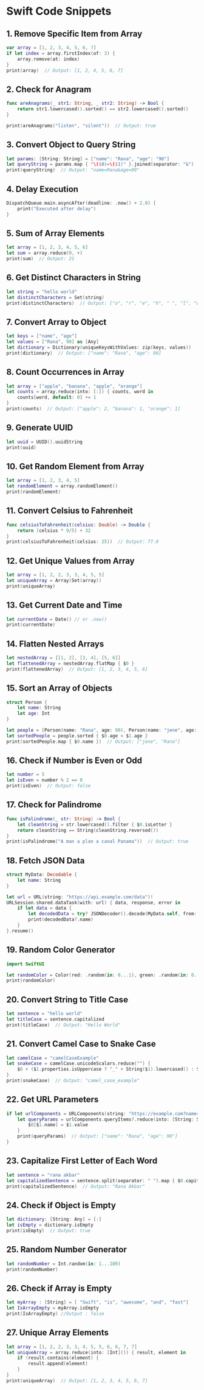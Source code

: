 
# Swift Code Snippets

## 1. Remove Specific Item from Array
```swift
var array = [1, 2, 3, 4, 5, 6, 7]
if let index = array.firstIndex(of: 3) {
    array.remove(at: index)
}
print(array)  // Output: [1, 2, 4, 5, 6, 7]
```

## 2. Check for Anagram
```swift
func areAnagrams(_ str1: String, _ str2: String) -> Bool {
    return str1.lowercased().sorted() == str2.lowercased().sorted()
}

print(areAnagrams("listen", "silent"))  // Output: true
```

## 3. Convert Object to Query String
```swift
let params: [String: String] = ["name": "Rana", "age": "90"]
let queryString = params.map { "\($0)=\($1)" }.joined(separator: "&")
print(queryString)  // Output: "name=Rana&age=90"
```

## 4. Delay Execution
```swift
DispatchQueue.main.asyncAfter(deadline: .now() + 2.0) {
    print("Executed after delay")
}
```

## 5. Sum of Array Elements
```swift
let array = [1, 2, 3, 4, 5, 6]
let sum = array.reduce(0, +)
print(sum)  // Output: 21
```

## 6. Get Distinct Characters in String
```swift
let string = "hello world"
let distinctCharacters = Set(string)
print(distinctCharacters)  // Output: ["o", "r", "e", "h", " ", "l", "w", "d"]
```

## 7. Convert Array to Object
```swift
let keys = ["name", "age"]
let values = ["Rana", 90] as [Any]
let dictionary = Dictionary(uniqueKeysWithValues: zip(keys, values))
print(dictionary)  // Output: ["name": "Rana", "age": 90]
```

## 8. Count Occurrences in Array
```swift
let array = ["apple", "banana", "apple", "orange"]
let counts = array.reduce(into: [:]) { counts, word in
    counts[word, default: 0] += 1
}
print(counts)  // Output: ["apple": 2, "banana": 1, "orange": 1]
```

## 9. Generate UUID
```swift
let uuid = UUID().uuidString
print(uuid)
```

## 10. Get Random Element from Array
```swift
let array = [1, 2, 3, 4, 5]
let randomElement = array.randomElement()
print(randomElement)
```

## 11. Convert Celsius to Fahrenheit
```swift
func celsiusToFahrenheit(celsius: Double) -> Double {
    return (celsius * 9/5) + 32
}
print(celsiusToFahrenheit(celsius: 25))  // Output: 77.0
```

## 12. Get Unique Values from Array
```swift
let array = [1, 2, 2, 3, 3, 4, 5, 5]
let uniqueArray = Array(Set(array))
print(uniqueArray)
```

## 13. Get Current Date and Time
```swift
let currentDate = Date() // or .now()
print(currentDate)
```

## 14. Flatten Nested Arrays
```swift
let nestedArray = [[1, 2], [3, 4], [5, 6]]
let flattenedArray = nestedArray.flatMap { $0 }
print(flattenedArray)  // Output: [1, 2, 3, 4, 5, 6]
```

## 15. Sort an Array of Objects
```swift
struct Person {
    let name: String
    let age: Int
}

let people = [Person(name: "Rana", age: 90), Person(name: "jene", age: 85)]
let sortedPeople = people.sorted { $0.age < $1.age }
print(sortedPeople.map { $0.name })  // Output: ["jene", "Rana"]
```

## 16. Check if Number is Even or Odd
```swift
let number = 5
let isEven = number % 2 == 0
print(isEven)  // Output: false
```

## 17. Check for Palindrome
```swift
func isPalindrome(_ str: String) -> Bool {
    let cleanString = str.lowercased().filter { $0.isLetter }
    return cleanString == String(cleanString.reversed())
}
print(isPalindrome("A man a plan a canal Panama"))  // Output: true
```

## 18. Fetch JSON Data
```swift
struct MyData: Decodable {
    let name: String
}

let url = URL(string: "https://api.example.com/data")!
URLSession.shared.dataTask(with: url) { data, response, error in
    if let data = data {
        let decodedData = try? JSONDecoder().decode(MyData.self, from: data)
        print(decodedData?.name)
    }
}.resume()
```

## 19. Random Color Generator
```swift
import SwiftUI

let randomColor = Color(red: .random(in: 0...1), green: .random(in: 0...1), blue: .random(in: 0...1))
print(randomColor)
```

## 20. Convert String to Title Case
```swift
let sentence = "hello world"
let titleCase = sentence.capitalized
print(titleCase)  // Output: "Hello World"
```

## 21. Convert Camel Case to Snake Case
```swift
let camelCase = "camelCaseExample"
let snakeCase = camelCase.unicodeScalars.reduce("") {
    $0 + ($1.properties.isUppercase ? "_" + String($1).lowercased() : String($1))
}
print(snakeCase)  // Output: "camel_case_example"
```

## 22. Get URL Parameters
```swift
if let urlComponents = URLComponents(string: "https://example.com?name=Rana&age=90") {
    let queryParams = urlComponents.queryItems?.reduce(into: [String: String]()) {
        $0[$1.name] = $1.value
    }
    print(queryParams)  // Output: ["name": "Rana", "age": 90"]
}
```

## 23. Capitalize First Letter of Each Word
```swift
let sentence = "rana akbar"
let capitalizedSentence = sentence.split(separator: " ").map { $0.capitalized }.joined(separator: " ")
print(capitalizedSentence)  // Output: "Rana Akbar"
```

## 24. Check if Object is Empty
```swift
let dictionary: [String: Any] = [:]
let isEmpty = dictionary.isEmpty
print(isEmpty)  // Output: true
```

## 25. Random Number Generator
```swift
let randomNumber = Int.random(in: 1...100)
print(randomNumber)
```

## 26. Check if Array is Empty
```swift
let myArray : [String] = [ "Swift", "is", "awesome", "and", "fast"]
let IsArrayEmpty = myArray.isEmpty
print(IsArrayEmpty) //Output : false
```

## 27. Unique Array Elements
```swift
let array = [1, 2, 2, 3, 3, 4, 5, 5, 6, 6, 7, 7]
let uniqueArray = array.reduce(into: [Int]()) { result, element in
    if !result.contains(element) {
        result.append(element)
    }
}
print(uniqueArray)  // Output: [1, 2, 3, 4, 5, 6, 7]
```
```
